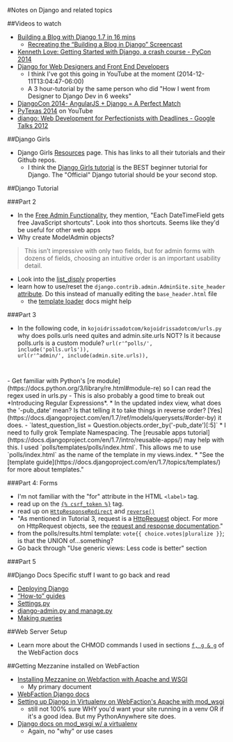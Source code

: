 #Notes on Django and related topics

##Videos to watch
-  [Building a Blog with Django 1.7 in 16 mins](https://www.youtube.com/watch?v=7rgph8en0Jc)
    +  [Recreating the “Building a Blog in Django” Screencast](http://arunrocks.com/recreating-the-building-a-blog-in-django-screencast/)
-  [Kenneth Love: Getting Started with Django, a crash course - PyCon 2014](https://www.youtube.com/watch?v=KZHXjGP71kQ)
-  [Django for Web Designers and Front End Developers](http://pyvideo.org/video/2624/django-for-web-designers-and-front-end-developers)
    +  I think I've got this going in YouTube at the moment (2014-12-11T13:04:47-06:00)
    +  A 3 hour-tutorial by the same person who did "How I went from Designer to Django Dev in 6 weeks"
-  [DjangoCon 2014- AngularJS + Django = A Perfect Match](https://www.youtube.com/watch?v=vWJorwEQWLk)
-  [PyTexas 2014](https://www.youtube.com/results?search_query=pytexas+2014&page=1) on YouTube
-  [django: Web Development for Perfectionists with Deadlines - Google Talks 2012](https://www.youtube.com/watch?v=n8KnFywpXOE)

##Django Girls
-  Django Girls [Resources](http://djangogirls.org/resources/) page. This has links to all their tutorials and their Github repos.
    +  I think the [Django Girls tutorial](http://tutorial.djangogirls.org/) is the BEST beginner tutorial for Django. The "Official" Django tutorial should be your second stop.

##Django Tutorial

###Part 2
-  In the [Free Admin Functionality](https://docs.djangoproject.com/en/1.7/intro/tutorial02/#explore-the-free-admin-functionality), they mention, "Each DateTimeField gets free JavaScript shortcuts". Look into thos shortcuts. Seems like they'd be useful for other web apps
-  Why create ModelAdmin objects?
>  This isn’t impressive with only two fields, but for admin forms with dozens of fields, choosing an intuitive order is an important usability detail.
-  Look into the [list_disply](https://docs.djangoproject.com/en/1.7/ref/contrib/admin/#django.contrib.admin.ModelAdmin.list_display) properties
-  learn how to use/reset the `django.contrib.admin.AdminSite.site_header` [attribute](https://docs.djangoproject.com/en/1.7/ref/contrib/admin/#django.contrib.admin.AdminSite.site_header). Do this instead of manually editing the `base_header.html` file
    +  the [template loader](https://docs.djangoproject.com/en/1.7/ref/templates/api/#template-loaders) docs might help

###Part 3
-  In the following code, in `kojoidrissadotcom/kojoidrissadotcom/urls.py` why does polls.urls need quites and admin.site.urls NOT? Is it because polls.urls is a custom module?
<code>url(r'^polls/', include('polls.urls')),
    url(r'^admin/', include(admin.site.urls)),
</code>
-  Get familiar with Python's [re module](https://docs.python.org/3/library/re.html#module-re) so I can read the regex used in urls.py
    -  This is also probably a good time to break out *Introducing Regular Expressions*.
*  In the updated index view, what does the '-pub_date' mean? Is that telling it to take things in reverse order? [Yes](https://docs.djangoproject.com/en/1.7/ref/models/querysets/#order-by) it does.
    -  `latest_question_list = Question.objects.order_by('-pub_date')[:5]`
*  I need to fully grok Template Namespacing. The [reusable apps tutorial](https://docs.djangoproject.com/en/1.7/intro/reusable-apps/) may help with this. I used  `polls/templates/polls/index.html`. This allows me to use `polls/index.html` as the name of the template in my views.index.
*  "See the [template guide](https://docs.djangoproject.com/en/1.7/topics/templates/) for more about templates."

###Part 4: Forms
-  I'm not familiar with the "for" attribute in the HTML `<label>` tag.
-  read up on the [`{% csrf_token %}`](https://docs.djangoproject.com/en/1.7/ref/templates/builtins/#std:templatetag-csrf_token) tag.
-  read up on [`HttpResponseRedirect`](https://docs.djangoproject.com/en/1.7/ref/request-response/#django.http.HttpResponseRedirect) and [`reverse()`](https://docs.djangoproject.com/en/1.7/ref/urlresolvers/#django.core.urlresolvers.reverse)
-  "As mentioned in Tutorial 3, request is a [HttpRequest](https://docs.djangoproject.com/en/1.7/ref/request-response/#django.http.HttpRequest) object. For more on HttpRequest objects, see the [request and response documentation](https://docs.djangoproject.com/en/1.7/ref/request-response/)."
-  from the polls/results.html template: `vote{{ choice.votes|pluralize }}`; is that the UNION of...something?
-  Go back through "Use generic views: Less code is better" section

###Part 5

##Django Docs
Specific stuff I want to go back and read

-  [Deploying Django](https://docs.djangoproject.com/en/1.7/howto/deployment/)
-  [“How-to” guides](https://docs.djangoproject.com/en/1.7/howto/)
-  [Settings.py](https://docs.djangoproject.com/en/1.7/ref/settings/#core-settings)
-  [django-admin.py and manage.py](https://docs.djangoproject.com/en/1.7/ref/django-admin/)
-  [Making queries](https://docs.djangoproject.com/en/1.7/topics/db/queries/#field-lookups-intro)

##Web Server Setup
-  Learn more about the CHMOD commands I used in sections [`f, g & g`](http://docs.webfaction.com/user-guide/access.html#linux-and-mac-os-x) of the WebFaction docs

##Getting Mezzanine installed on WebFaction
-  [Installing Mezzanine on Webfaction with Apache and WSGI](http://grasshopperpebbles.com/mezzanine/installing-mezzanine-on-webfaction-with-apache-and-wsgi/)
    +  My primary document
-  [WebFaction Django docs](https://docs.webfaction.com/software/django/index.html)
-  [Setting up Django in Virtualenv on WebFaction's Apache with mod_wsgi](http://michal.karzynski.pl/blog/2013/09/14/django-in-virtualenv-on-webfactions-apache-with-mod-wsgi/)
    +  still not 100% sure WHY you'd want your site running in a venv OR if it's a good idea. But my PythonAnywhere site does.
-  [Django docs on mod_wsgi w/ a virtualenv](https://docs.djangoproject.com/en/1.8/howto/deployment/wsgi/modwsgi/#using-a-virtualenv)
    +  Again, no "why" or use cases
